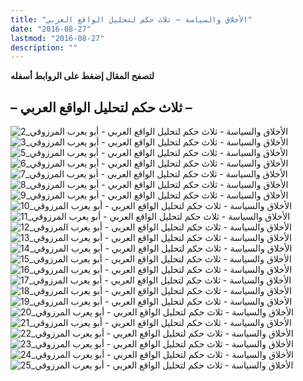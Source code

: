 ```yaml
---
title: "الأخلاق والسياسة – ثلاث حكم لتحليل الواقع العربي"
date: "2016-08-27"
lastmod: "2016-08-27"
description: ""
---
```

**لتصفح المقال إضغط على الروابط أسفله**

## **– ثلاث حكم لتحليل الواقع العربي –**

![الأخلاق والسياسة - ثلاث حكم لتحليل الواقع العربي - أبو يعرب المرزوقي_2](https://abouyaarebmarzouki.wordpress.com/wp-content/uploads/2016/08/d8a7d984d8a3d8aed984d8a7d982-d988d8a7d984d8b3d98ad8a7d8b3d8a9-d8abd984d8a7d8ab-d8add983d985-d984d8aad8add984d98ad984-d8a7d984d988d8a715.png?w=648) ![الأخلاق والسياسة - ثلاث حكم لتحليل الواقع العربي - أبو يعرب المرزوقي_3](https://abouyaarebmarzouki.wordpress.com/wp-content/uploads/2016/08/d8a7d984d8a3d8aed984d8a7d982-d988d8a7d984d8b3d98ad8a7d8b3d8a9-d8abd984d8a7d8ab-d8add983d985-d984d8aad8add984d98ad984-d8a7d984d988d8a716.png?w=648) ![الأخلاق والسياسة - ثلاث حكم لتحليل الواقع العربي - أبو يعرب المرزوقي_5](https://abouyaarebmarzouki.wordpress.com/wp-content/uploads/2016/08/d8a7d984d8a3d8aed984d8a7d982-d988d8a7d984d8b3d98ad8a7d8b3d8a9-d8abd984d8a7d8ab-d8add983d985-d984d8aad8add984d98ad984-d8a7d984d988d8a717.png?w=648) ![الأخلاق والسياسة - ثلاث حكم لتحليل الواقع العربي - أبو يعرب المرزوقي_6](https://abouyaarebmarzouki.wordpress.com/wp-content/uploads/2016/08/d8a7d984d8a3d8aed984d8a7d982-d988d8a7d984d8b3d98ad8a7d8b3d8a9-d8abd984d8a7d8ab-d8add983d985-d984d8aad8add984d98ad984-d8a7d984d988d8a718.png?w=648) ![الأخلاق والسياسة - ثلاث حكم لتحليل الواقع العربي - أبو يعرب المرزوقي_7](https://abouyaarebmarzouki.wordpress.com/wp-content/uploads/2016/08/d8a7d984d8a3d8aed984d8a7d982-d988d8a7d984d8b3d98ad8a7d8b3d8a9-d8abd984d8a7d8ab-d8add983d985-d984d8aad8add984d98ad984-d8a7d984d988d8a719.png?w=648) ![الأخلاق والسياسة - ثلاث حكم لتحليل الواقع العربي - أبو يعرب المرزوقي_8](https://abouyaarebmarzouki.wordpress.com/wp-content/uploads/2016/08/d8a7d984d8a3d8aed984d8a7d982-d988d8a7d984d8b3d98ad8a7d8b3d8a9-d8abd984d8a7d8ab-d8add983d985-d984d8aad8add984d98ad984-d8a7d984d988d8a720.png?w=648) ![الأخلاق والسياسة - ثلاث حكم لتحليل الواقع العربي - أبو يعرب المرزوقي_9](https://abouyaarebmarzouki.wordpress.com/wp-content/uploads/2016/08/d8a7d984d8a3d8aed984d8a7d982-d988d8a7d984d8b3d98ad8a7d8b3d8a9-d8abd984d8a7d8ab-d8add983d985-d984d8aad8add984d98ad984-d8a7d984d988d8a721.png?w=648) ![الأخلاق والسياسة - ثلاث حكم لتحليل الواقع العربي - أبو يعرب المرزوقي_10](https://abouyaarebmarzouki.wordpress.com/wp-content/uploads/2016/08/d8a7d984d8a3d8aed984d8a7d982-d988d8a7d984d8b3d98ad8a7d8b3d8a9-d8abd984d8a7d8ab-d8add983d985-d984d8aad8add984d98ad984-d8a7d984d988d8a722.png?w=648) ![الأخلاق والسياسة - ثلاث حكم لتحليل الواقع العربي - أبو يعرب المرزوقي_11](https://abouyaarebmarzouki.wordpress.com/wp-content/uploads/2016/08/d8a7d984d8a3d8aed984d8a7d982-d988d8a7d984d8b3d98ad8a7d8b3d8a9-d8abd984d8a7d8ab-d8add983d985-d984d8aad8add984d98ad984-d8a7d984d988d8a723.png?w=648) ![الأخلاق والسياسة - ثلاث حكم لتحليل الواقع العربي - أبو يعرب المرزوقي_12](https://abouyaarebmarzouki.wordpress.com/wp-content/uploads/2016/08/d8a7d984d8a3d8aed984d8a7d982-d988d8a7d984d8b3d98ad8a7d8b3d8a9-d8abd984d8a7d8ab-d8add983d985-d984d8aad8add984d98ad984-d8a7d984d988d8a724.png?w=648) ![الأخلاق والسياسة - ثلاث حكم لتحليل الواقع العربي - أبو يعرب المرزوقي_13](https://abouyaarebmarzouki.wordpress.com/wp-content/uploads/2016/08/d8a7d984d8a3d8aed984d8a7d982-d988d8a7d984d8b3d98ad8a7d8b3d8a9-d8abd984d8a7d8ab-d8add983d985-d984d8aad8add984d98ad984-d8a7d984d988d8a725.png?w=648) ![الأخلاق والسياسة - ثلاث حكم لتحليل الواقع العربي - أبو يعرب المرزوقي_14](https://abouyaarebmarzouki.wordpress.com/wp-content/uploads/2016/08/d8a7d984d8a3d8aed984d8a7d982-d988d8a7d984d8b3d98ad8a7d8b3d8a9-d8abd984d8a7d8ab-d8add983d985-d984d8aad8add984d98ad984-d8a7d984d988d8a726.png?w=648) ![الأخلاق والسياسة - ثلاث حكم لتحليل الواقع العربي - أبو يعرب المرزوقي_15](https://abouyaarebmarzouki.wordpress.com/wp-content/uploads/2016/08/d8a7d984d8a3d8aed984d8a7d982-d988d8a7d984d8b3d98ad8a7d8b3d8a9-d8abd984d8a7d8ab-d8add983d985-d984d8aad8add984d98ad984-d8a7d984d988d8a727.png?w=648) ![الأخلاق والسياسة - ثلاث حكم لتحليل الواقع العربي - أبو يعرب المرزوقي_16](https://abouyaarebmarzouki.wordpress.com/wp-content/uploads/2016/08/d8a7d984d8a3d8aed984d8a7d982-d988d8a7d984d8b3d98ad8a7d8b3d8a9-d8abd984d8a7d8ab-d8add983d985-d984d8aad8add984d98ad984-d8a7d984d988d8a728.png?w=648) ![الأخلاق والسياسة - ثلاث حكم لتحليل الواقع العربي - أبو يعرب المرزوقي_17](https://abouyaarebmarzouki.wordpress.com/wp-content/uploads/2016/08/d8a7d984d8a3d8aed984d8a7d982-d988d8a7d984d8b3d98ad8a7d8b3d8a9-d8abd984d8a7d8ab-d8add983d985-d984d8aad8add984d98ad984-d8a7d984d988d8a729.png?w=648) ![الأخلاق والسياسة - ثلاث حكم لتحليل الواقع العربي - أبو يعرب المرزوقي_18](https://abouyaarebmarzouki.wordpress.com/wp-content/uploads/2016/08/d8a7d984d8a3d8aed984d8a7d982-d988d8a7d984d8b3d98ad8a7d8b3d8a9-d8abd984d8a7d8ab-d8add983d985-d984d8aad8add984d98ad984-d8a7d984d988d8a730.png?w=648) ![الأخلاق والسياسة - ثلاث حكم لتحليل الواقع العربي - أبو يعرب المرزوقي_19](https://abouyaarebmarzouki.wordpress.com/wp-content/uploads/2016/08/d8a7d984d8a3d8aed984d8a7d982-d988d8a7d984d8b3d98ad8a7d8b3d8a9-d8abd984d8a7d8ab-d8add983d985-d984d8aad8add984d98ad984-d8a7d984d988d8a731.png?w=648) ![الأخلاق والسياسة - ثلاث حكم لتحليل الواقع العربي - أبو يعرب المرزوقي_20](https://abouyaarebmarzouki.wordpress.com/wp-content/uploads/2016/08/d8a7d984d8a3d8aed984d8a7d982-d988d8a7d984d8b3d98ad8a7d8b3d8a9-d8abd984d8a7d8ab-d8add983d985-d984d8aad8add984d98ad984-d8a7d984d988d8a732.png?w=648) ![الأخلاق والسياسة - ثلاث حكم لتحليل الواقع العربي - أبو يعرب المرزوقي_21](https://abouyaarebmarzouki.wordpress.com/wp-content/uploads/2016/08/d8a7d984d8a3d8aed984d8a7d982-d988d8a7d984d8b3d98ad8a7d8b3d8a9-d8abd984d8a7d8ab-d8add983d985-d984d8aad8add984d98ad984-d8a7d984d988d8a733.png?w=648) ![الأخلاق والسياسة - ثلاث حكم لتحليل الواقع العربي - أبو يعرب المرزوقي_22](https://abouyaarebmarzouki.wordpress.com/wp-content/uploads/2016/08/d8a7d984d8a3d8aed984d8a7d982-d988d8a7d984d8b3d98ad8a7d8b3d8a9-d8abd984d8a7d8ab-d8add983d985-d984d8aad8add984d98ad984-d8a7d984d988d8a734.png?w=648) ![الأخلاق والسياسة - ثلاث حكم لتحليل الواقع العربي - أبو يعرب المرزوقي_23](https://abouyaarebmarzouki.wordpress.com/wp-content/uploads/2016/08/d8a7d984d8a3d8aed984d8a7d982-d988d8a7d984d8b3d98ad8a7d8b3d8a9-d8abd984d8a7d8ab-d8add983d985-d984d8aad8add984d98ad984-d8a7d984d988d8a735.png?w=648) ![الأخلاق والسياسة - ثلاث حكم لتحليل الواقع العربي - أبو يعرب المرزوقي_24](https://abouyaarebmarzouki.wordpress.com/wp-content/uploads/2016/08/d8a7d984d8a3d8aed984d8a7d982-d988d8a7d984d8b3d98ad8a7d8b3d8a9-d8abd984d8a7d8ab-d8add983d985-d984d8aad8add984d98ad984-d8a7d984d988d8a736.png?w=648) ![الأخلاق والسياسة - ثلاث حكم لتحليل الواقع العربي - أبو يعرب المرزوقي_25](https://abouyaarebmarzouki.wordpress.com/wp-content/uploads/2016/08/d8a7d984d8a3d8aed984d8a7d982-d988d8a7d984d8b3d98ad8a7d8b3d8a9-d8abd984d8a7d8ab-d8add983d985-d984d8aad8add984d98ad984-d8a7d984d988d8a737.png?w=648)

###